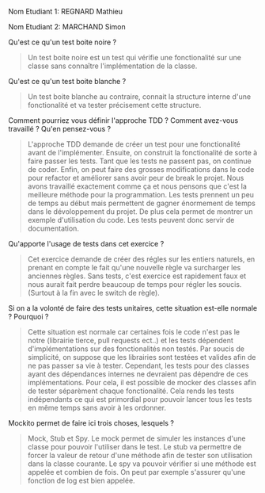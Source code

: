 Nom Etudiant 1: REGNARD Mathieu

Nom Etudiant 2: MARCHAND Simon

Qu'est ce qu'un test boite noire ?
> Un test boite noire est un test qui vérifie une fonctionalité sur une classe sans connaître 
l'implémentation de la classe.

Qu'est ce qu'un test boite blanche ?
> Un test boite blanche au contraire, connait la structure interne d'une fonctionalité et va tester précisement cette structure.

Comment pourriez vous définir l'approche TDD ? Comment avez-vous travaillé ? Qu'en pensez-vous ?
> L'approche TDD demande de créer un test pour une fonctionalité avant de l'implémenter. Ensuite, on construit la fonctionalité 
de sorte à faire passer les tests. Tant que les tests ne passent pas, on continue de coder. Enfin, on peut faire des grosses modifications dans le code pour refactor et améliorer sans avoir peur de break le projet.
Nous avons travaillé exactement comme ça et nous pensons que c'est la meilleure méthode pour la programmation. Les tests prennent un peu de temps au début mais permettent de gagner énormement de temps dans le dévoloppement du projet. De plus cela permet de montrer un 
exemple d'utilisation du code. Les tests peuvent donc servir de documentation.

Qu'apporte l'usage de tests dans cet exercice ?
> Cet exercice demande de créer des régles sur les entiers naturels, en prenant en compte le fait qu'une nouvelle règle va surcharger les anciennes règles. Sans tests, c'est exercice est rapidement faux et nous aurait fait perdre beaucoup de temps pour régler les soucis. (Surtout à la fin avec le switch de règle).

Si on a la volonté de faire des tests unitaires, cette situation est-elle normale ? Pourquoi ?
> Cette situation est normale car certaines fois le code n'est pas le notre (librairie tierce, pull requests ect..) et les tests dépendent d'implémentations sur des fonctionalités non testés. Par soucis de simplicité, on suppose que les librairies sont testées et valides afin de ne pas passer sa vie à tester. Cependant, les tests pour des classes ayant des dépendances internes ne devraient pas dépendre de ces implémentations. Pour cela, il est possible de mocker des classes afin de tester séparèment chaque fonctionalité. Cela rends les tests indépendants ce qui est primordial pour pouvoir lancer tous les tests en même temps sans avoir à les ordonner. 

Mockito permet de faire ici trois choses, lesquels ?
> Mock, Stub et Spy.
Le mock permet de simuler les instances d'une classe pour pouvoir l'utiliser dans le test. 
Le stub va permettre de forcer la valeur de retour d'une méthode afin de tester son utilisation dans la classe courante. 
Le spy va pouvoir vérifier si une méthode est appelée et combien de fois. On peut par exemple s'assurer qu'une fonction de log est bien appelée.
